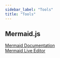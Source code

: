 ```yaml
---
sidebar_label: "Tools"
title: "Tools"
---
```


## Mermaid.js

[Mermaid Documentation](https://mermaid.js.org/intro/)  
[Mermaid Live Editor](https://mermaid.live/)

